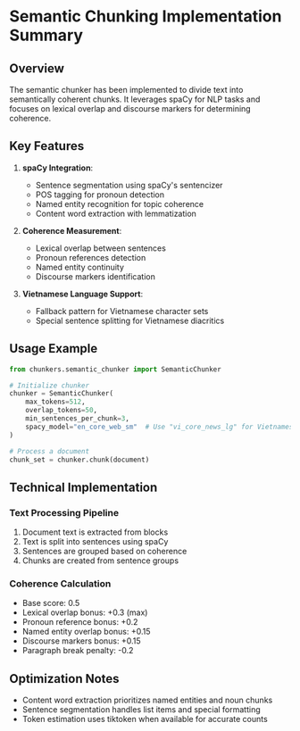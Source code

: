 # Semantic Chunking Implementation Summary

## Overview

The semantic chunker has been implemented to divide text into semantically coherent chunks. It leverages spaCy for NLP tasks and focuses on lexical overlap and discourse markers for determining coherence.

## Key Features

1. **spaCy Integration**:
   - Sentence segmentation using spaCy's sentencizer
   - POS tagging for pronoun detection
   - Named entity recognition for topic coherence
   - Content word extraction with lemmatization

2. **Coherence Measurement**:
   - Lexical overlap between sentences
   - Pronoun references detection
   - Named entity continuity
   - Discourse markers identification

3. **Vietnamese Language Support**:
   - Fallback pattern for Vietnamese character sets
   - Special sentence splitting for Vietnamese diacritics

## Usage Example

```python
from chunkers.semantic_chunker import SemanticChunker

# Initialize chunker
chunker = SemanticChunker(
    max_tokens=512,
    overlap_tokens=50,
    min_sentences_per_chunk=3,
    spacy_model="en_core_web_sm"  # Use "vi_core_news_lg" for Vietnamese
)

# Process a document
chunk_set = chunker.chunk(document)
```

## Technical Implementation

### Text Processing Pipeline

1. Document text is extracted from blocks
2. Text is split into sentences using spaCy
3. Sentences are grouped based on coherence
4. Chunks are created from sentence groups

### Coherence Calculation

- Base score: 0.5
- Lexical overlap bonus: +0.3 (max)
- Pronoun reference bonus: +0.2
- Named entity overlap bonus: +0.15
- Discourse markers bonus: +0.15
- Paragraph break penalty: -0.2

## Optimization Notes

- Content word extraction prioritizes named entities and noun chunks
- Sentence segmentation handles list items and special formatting
- Token estimation uses tiktoken when available for accurate counts
